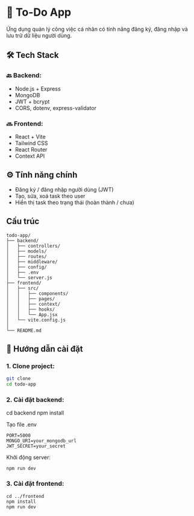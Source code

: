 # 📝 To-Do App 

Ứng dụng quản lý công việc cá nhân có tính năng đăng ký, đăng nhập và lưu trữ dữ liệu người dùng.

## 🛠 Tech Stack

### 🔙 Backend:
- Node.js + Express
- MongoDB
- JWT + bcrypt
- CORS, dotenv, express-validator

### 🔜 Frontend:
- React + Vite
- Tailwind CSS
- React Router
- Context API 

## ⚙️ Tính năng chính

- Đăng ký / đăng nhập người dùng (JWT)
- Tạo, sửa, xoá task theo user
- Hiển thị task theo trạng thái (hoàn thành / chưa)
## Cấu trúc
```
todo-app/
├── backend/
│   ├── controllers/
│   ├── models/
│   ├── routes/
│   ├── middleware/
│   ├── config/
│   ├── .env
│   └── server.js
├── frontend/
│   ├── src/
│   │   ├── components/
│   │   ├── pages/
│   │   ├── context/
│   │   ├── hooks/
│   │   └── App.jsx
│   └── vite.config.js 
│
└── README.md
```

## 🧭 Hướng dẫn cài đặt

### 1. Clone project:

```bash
git clone 
cd todo-app
```
### 2. Cài đặt backend:

cd backend
npm install


Tạo file .env
```
PORT=5000
MONGO_URI=your_mongodb_url
JWT_SECRET=your_secret
```
Khởi động server:

```
npm run dev
```

### 3. Cài đặt frontend:
```
cd ../frontend
npm install
npm run dev
```